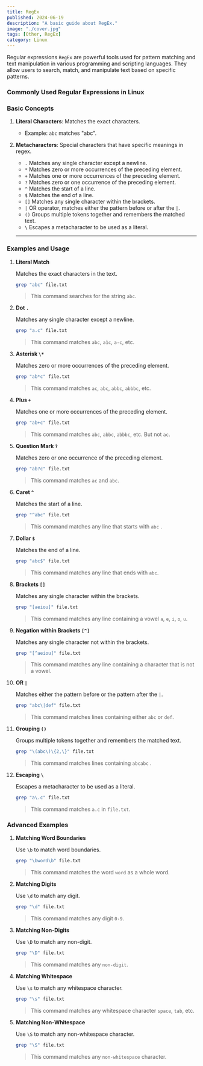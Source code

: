 ```yaml
---
title: RegEx
published: 2024-06-19
description: "A basic guide about RegEx."
image: "./cover.jpg"
tags: [Other, RegEx]
category: Linux
---
```


Regular expressions `RegEx` are powerful tools used for pattern matching and text manipulation in various programming and scripting languages. They allow users to search, match, and manipulate text based on specific patterns.

### Commonly Used Regular Expressions in Linux

### Basic Concepts

1. **Literal Characters**: Matches the exact characters.
   - Example: `abc` matches "abc".
2. **Metacharacters**: Special characters that have specific meanings in regex.

   - `.` Matches any single character except a newline.
   - `*` Matches zero or more occurrences of the preceding element.
   - `+` Matches one or more occurrences of the preceding element.
   - `?` Matches zero or one occurrence of the preceding element.
   - `^` Matches the start of a line.
   - `$` Matches the end of a line.
   - `[]` Matches any single character within the brackets.
   - `|` OR operator, matches either the pattern before or after the `|`.
   - `()` Groups multiple tokens together and remembers the matched text.
   - `\` Escapes a metacharacter to be used as a literal.

   ***

### Examples and Usage

1. **Literal Match**

   Matches the exact characters in the text.

   ```bash
   grep "abc" file.txt
   ```

   > This command searches for the string `abc`.

2. **Dot `.`**

   Matches any single character except a newline.

   ```bash
   grep "a.c" file.txt
   ```

   > This command matches `abc`, `a1c`, `a-c`, etc.

3. **Asterisk `\*`**

   Matches zero or more occurrences of the preceding element.

   ```bash
   grep "ab*c" file.txt
   ```

   > This command matches `ac`, `abc`, `abbc`, `abbbc`, etc.

4. **Plus `+`**

   Matches one or more occurrences of the preceding element.

   ```bash
   grep "ab+c" file.txt
   ```

   > This command matches `abc`, `abbc`, `abbbc`, etc. But not `ac`.

5. **Question Mark `?`**

   Matches zero or one occurrence of the preceding element.

   ```bash
   grep "ab?c" file.txt
   ```

   > This command matches `ac` and `abc`.

6. **Caret `^`**

   Matches the start of a line.

   ```bash
   grep "^abc" file.txt
   ```

   > This command matches any line that starts with `abc` .

7. **Dollar `$`**

   Matches the end of a line.

   ```bash
   grep "abc$" file.txt
   ```

   > This command matches any line that ends with `abc`.

8. **Brackets `[]`**

   Matches any single character within the brackets.

   ```bash
   grep "[aeiou]" file.txt
   ```

   > This command matches any line containing a vowel `a`, `e`, `i`, `o`, `u`.

9. **Negation within Brackets `[^]`**

   Matches any single character not within the brackets.

   ```bash
   grep "[^aeiou]" file.txt
   ```

   > This command matches any line containing a character that is not a vowel.

10. **OR `|`**

    Matches either the pattern before or the pattern after the `|`.

    ```bash
    grep "abc\|def" file.txt
    ```

    > This command matches lines containing either `abc` or `def`.

11. **Grouping `()`**

    Groups multiple tokens together and remembers the matched text.

    ```bash
    grep "\(abc\)\{2,\}" file.txt
    ```

    > This command matches lines containing `abcabc` .

12. **Escaping `\`**

    Escapes a metacharacter to be used as a literal.

    ```bash
    grep "a\.c" file.txt
    ```

    > This command matches `a.c` in `file.txt`.

### Advanced Examples

1. **Matching Word Boundaries**

   Use `\b` to match word boundaries.

   ```bash
   grep "\bword\b" file.txt
   ```

   > This command matches the word `word` as a whole word.

2. **Matching Digits**

   Use `\d` to match any digit.

   ```bash
   grep "\d" file.txt
   ```

   > This command matches any digit `0-9`.

3. **Matching Non-Digits**

   Use `\D` to match any non-digit.

   ```bash
   grep "\D" file.txt
   ```

   > This command matches any `non-digit`.

4. **Matching Whitespace**

   Use `\s` to match any whitespace character.

   ```bash
   grep "\s" file.txt
   ```

   > This command matches any whitespace character `space`, `tab`, etc.

5. **Matching Non-Whitespace**

   Use `\S` to match any non-whitespace character.

   ```bash
   grep "\S" file.txt
   ```

   > This command matches any `non-whitespace` character.
